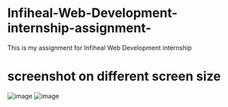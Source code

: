 # Infiheal-Web-Development-internship-assignment-
This is my assignment for Infiheal Web Development internship
 
# screenshot on different screen size 
![image](https://user-images.githubusercontent.com/96313339/177198262-85171930-db77-4422-b7e5-37dbb5b3ab18.png)
![image](https://user-images.githubusercontent.com/96313339/177198334-dda8c0e0-2e33-4237-91d4-9b7802b5edb2.png)
